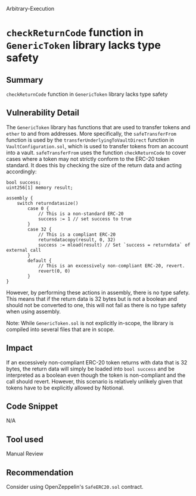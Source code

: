 Arbitrary-Execution
# `checkReturnCode` function in `GenericToken` library lacks type safety

## Summary
`checkReturnCode` function in `GenericToken` library lacks type safety

## Vulnerability Detail
The `GenericToken` library has functions that are used to transfer tokens and `ether` to and from addresses. More specifically, the `safeTransferFrom` function is used by the `transferUnderlyingToVaultDirect` function in `VaultConfiguration.sol`, which is used to transfer tokens from an account into a vault. `safeTransferFrom` uses the function `checkReturnCode` to cover cases where a token may not strictly conform to the ERC-20 token standard. It does this by checking the size of the return data and acting accordingly:

```solidity
bool success;
uint256[1] memory result;

assembly {
    switch returndatasize()
        case 0 {
            // This is a non-standard ERC-20
            success := 1 // set success to true
        }
        case 32 {
            // This is a compliant ERC-20
            returndatacopy(result, 0, 32)
            success := mload(result) // Set `success = returndata` of external call
        }
        default {
            // This is an excessively non-compliant ERC-20, revert.
            revert(0, 0)
        }
}
```
However, by performing these actions in assembly, there is no type safety. This means that if the return data is 32 bytes but is not a boolean and should not be converted to one, this will not fail as there is no type safety when using assembly.

Note: While `GenericToken.sol` is not explicitly in-scope, the library is compiled into several files that are in scope.

## Impact
If an excessively non-compliant ERC-20 token returns with data that is 32 bytes, the return data will simply be loaded into `bool success` and be interpreted as a boolean even though the token is non-compliant and the call should revert. However, this scenario is relatively unlikely given that tokens have to be explicitly allowed by Notional.

## Code Snippet
N/A

## Tool used

Manual Review

## Recommendation
Consider using OpenZeppelin's `SafeERC20.sol` contract.
